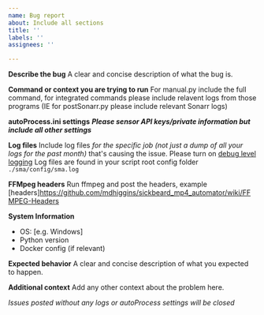```yaml
---
name: Bug report
about: Include all sections
title: ''
labels: ''
assignees: ''

---
```


**Describe the bug**
A clear and concise description of what the bug is.

**Command or context you are trying to run**
For manual.py include the full command, for integrated commands please include relavent logs from those programs (IE for postSonarr.py please include relevant Sonarr logs)

**autoProcess.ini settings**
***Please sensor API keys/private information but include all other settings***

**Log files**
Include log files *for the specific job (not just a dump of all your logs for the past month)* that's causing the issue. Please turn on [debug level logging](https://github.com/mdhiggins/sickbeard_mp4_automator/wiki/Debug-Level-Logging)
Log files are found in your script root config folder `./sma/config/sma.log`

**FFMpeg headers**
Run ffmpeg and post the headers, example [headers]https://github.com/mdhiggins/sickbeard_mp4_automator/wiki/FFMPEG-Headers

**System Information**
 - OS: [e.g. Windows]
 - Python version
 - Docker config (if relevant)

**Expected behavior**
A clear and concise description of what you expected to happen.

**Additional context**
Add any other context about the problem here.

*Issues posted without any logs or autoProcess settings will be closed*
